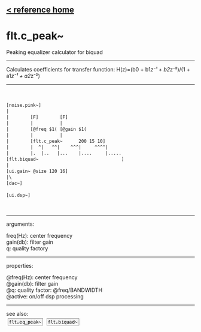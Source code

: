 [< reference home](ceammc_lib.html)
---

# flt.c_peak~


Peaking equalizer calculator for biquad

---

Calculates coefficients for transfer function: H(z)=(b0 + b1*z⁻¹ + b2*z⁻²)/(1 +
            a1*z⁻¹ + a2*z⁻²)<br>


---


```


[noise.pink~]
|
|        [F]        [F]
|        |          |
|        [@freq $1( [@gain $1(
|        |          |
|        [flt.c_peak~      200 15 10]
|        |  ^|   ^^|    ^^^|     ^^^^|
|        |.  |..   |...    |....     |.....
[flt.biquad~                               ]
|
[ui.gain~ @size 120 16]
|\
[dac~]

[ui.dsp~]

            
```

---
arguments:

freq(Hz): center
            frequency<br>
gain(db): filter
            gain<br>
q: quality
            factory<br>

---
properties:

@freq(Hz): center frequency<br>
@gain(db): filter gain<br>
@q: quality
            factor: @freq/BANDWIDTH<br>
@active: on/off dsp
            processing<br>

---
see also:<br>
[![flt.eq_peak~](img/object_flt.eq_peak~.png)](flt.eq_peak~.html)
[![flt.biquad~](img/object_flt.biquad~.png)](flt.biquad~.html)
